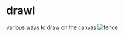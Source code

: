 # drawl
various ways to draw on the canvas
![fence](https://user-images.githubusercontent.com/36888812/225719763-46c768c5-0dcf-4fed-be61-6695e9b7fd50.PNG)
